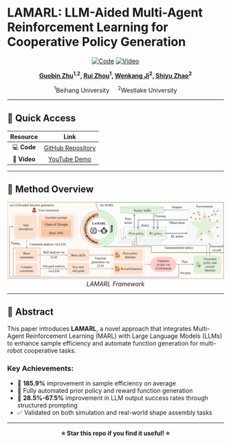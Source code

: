 # LAMARL: LLM-Aided Multi-Agent Reinforcement Learning for Cooperative Policy Generation

<div align="center">

[![Code](https://img.shields.io/badge/Code-GitHub-blue.svg)](https://github.com/Guobin-Zhu/MARL-LLM)
[![Video](https://img.shields.io/badge/Video-YouTube-ff0000.svg)](https://youtu.be/HoYk70Ksy8w)

**[Guobin Zhu](https://github.com/Guobin-Zhu)<sup>1,2</sup>, [Rui Zhou]()<sup>1</sup>, [Wenkang Ji]()<sup>2</sup>, [Shiyu Zhao](https://www.westlake.edu.cn/faculty/shiyu-zhao.html)<sup>2</sup>**

<sup>1</sup>Beihang University &nbsp;&nbsp;&nbsp; <sup>2</sup>Westlake University

</div>

---

## 🚀 **Quick Access**

<div align="center">

| Resource | Link |
|:--------:|:----:|
| 💻 **Code** | [GitHub Repository](https://github.com/Guobin-Zhu/MARL-LLM) |
| 🎥 **Video** | [YouTube Demo](https://youtu.be/HoYk70Ksy8w) |

</div>

---

## 🎯 **Method Overview**

<div align="center">
 <img src="images/framework.jpg" alt="LAMARL Framework" width="800">
 <br>
 <em>LAMARL Framework</em>
</div>

---

## 📖 **Abstract**

This paper introduces **LAMARL**, a novel approach that integrates Multi-Agent Reinforcement Learning (MARL) with Large Language Models (LLMs) to enhance sample efficiency and automate function generation for multi-robot cooperative tasks. 

### Key Achievements:
- 🎯 **185.9%** improvement in sample efficiency on average
- 🤖 Fully automated prior policy and reward function generation
- 🔧 **28.5%-67.5%** improvement in LLM output success rates through structured prompting
- ✅ Validated on both simulation and real-world shape assembly tasks

---

<div align="center">

**⭐ Star this repo if you find it useful! ⭐**

</div>